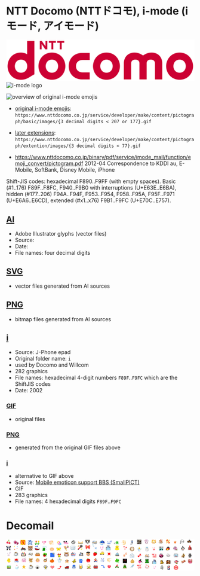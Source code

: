 # NTT Docomo (NTTドコモ), i-mode (iモード, アイモード) #

![NTT Docomo logo](../img/ntt-docomo_logo.svg)
![i-mode logo](../img/i-mode.svg)

![overview of original i-mode emojis](i-emoji.png)

- [original i-mode emojis](https://www.nttdocomo.co.jp/service/developer/make/content/pictograph/basic/index.html): `https://www.nttdocomo.co.jp/service/developer/make/content/pictograph/basic/images/{3 decimal digits < 207 or 177}.gif`
- [later extensions](https://www.nttdocomo.co.jp/service/developer/make/content/pictograph/extention/index.html): `https://www.nttdocomo.co.jp/service/developer/make/content/pictograph/extention/images/{3 decimal digits < 77}.gif`

- https://www.nttdocomo.co.jp/binary/pdf/service/imode_mail/function/emoji_convert/pictogram.pdf 2012-04 Correspondence to KDDI au, E-Mobile, SoftBank, Disney Mobile, iPhone

Shift-JIS codes: hexadecimal F890..F9FF (with empty spaces).
Basic (#1..176) F89F..F8FC, F940..F9B0 with interruptions (U+E63E..E6BA), 
hidden (#177..206) F94A..F94F, F953..F954, F958..F95A, F95F..F971 (U+E6A6..E6CD), 
extended (#x1..x76) F9B1..F9FC (U+E70C..E757).


## [AI](ai/) ##

- Adobe Illustrator glyphs (vector files)
- Source: 
- Date: 
- File names: four decimal digits

## [SVG](svg/) ##

- vector files generated from AI sources

## [PNG](png/) ##

- bitmap files generated from AI sources

## [i](i/) ##

- Source: J-Phone epad
- Original folder name: `i` 
- used by Docomo and Willcom 
- 282 graphics
- File names: hexadecimal 4-digit numbers `F89F`..`F9FC` which are the ShiftJIS codes
- Date: 2002

### [GIF](i/gif/) ###

- original files

### [PNG](i/png/) ###

- generated from the original GIF files above

### [i](i/i/) ###

- alternative to GIF above
- Source: [Mobile emoticon support BBS (SmallPICT)](http://wap2.jp/download/spict/index.html)
- GIF
- 283 graphics
- File names: 4 hexadecimal digits `F89F`..`F9FC`

# Decomail #

![ovierview of NTT Decomail emojis](decomail.png)
